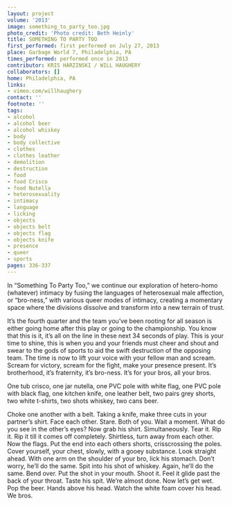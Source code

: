 ```yaml
---
layout: project
volume: '2013'
image: something_to_party_too.jpg
photo_credit: 'Photo credit: Beth Heinly'
title: SOMETHING TO PARTY TOO
first_performed: first performed on July 27, 2013
place: Garbage World 7, Philadelphia, PA
times_performed: performed once in 2013
contributor: KRIS HARZINSKI / WILL HAUGHERY
collaborators: []
home: Philadelphia, PA
links:
- vimeo.com/willhaughery
contact: ''
footnote: ''
tags:
- alcohol
- alcohol beer
- alcohol whiskey
- body
- body collective
- clothes
- clothes leather
- demolition
- destruction
- food
- food Crisco
- food Nutella
- heterosexuality
- intimacy
- language
- licking
- objects
- objects belt
- objects flag
- objects knife
- presence
- queer
- sports
pages: 336-337
---
```


In “Something To Party Too,” we continue our exploration of hetero-homo (whatever) intimacy by fusing the languages of heterosexual male affection, or “bro-ness,” with various queer modes of intimacy, creating a momentary space where the divisions dissolve and transform into a new terrain of trust.

It’s the fourth quarter and the team you’ve been rooting for all season is either going home after this play or going to the championship. You know that this is it, it’s all on the line in these next 34 seconds of play. This is your time to shine, this is when you and your friends must cheer and shout and swear to the gods of sports to aid the swift destruction of the opposing team. The time is now to lift your voice with your fellow man and scream. Scream for victory, scream for the fight, make your presence present. It’s brotherhood, it’s fraternity, it’s bro-ness. It’s for your bros, all your bros.

One tub crisco, one jar nutella, one PVC pole with white flag, one PVC pole with black flag, one kitchen knife, one leather belt, two pairs grey shorts, two white t-shirts, two shots whiskey, two cans beer.

Choke one another with a belt. Taking a knife, make three cuts in your partner’s shirt. Face each other. Stare. Both of you. Wait a moment. What do you see in the other’s eyes? Now grab his shirt. Simultaneously. Tear it. Rip it. Rip it till it comes off completely. Shirtless, turn away from each other. Now the flags. Put the end into each others shorts, crisscrossing the poles. Cover yourself, your chest, slowly, with a gooey substance. Look straight ahead. With one arm on the shoulder of your bro, lick his stomach. Don’t worry, he’ll do the same. Spit into his shot of whiskey. Again, he’ll do the same. Bend over. Put the shot in your mouth. Shoot it. Feel it glide past the back of your throat. Taste his spit. We’re almost done. Now let’s get wet. Pop the beer. Hands above his head. Watch the white foam cover his head. We bros.
